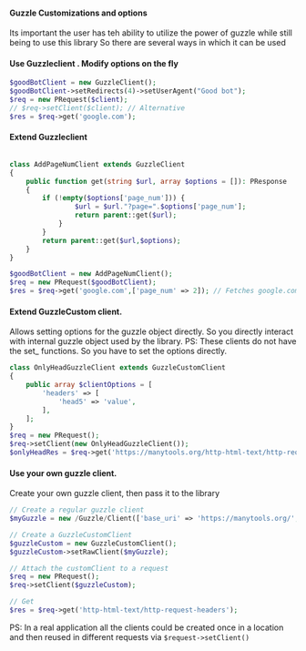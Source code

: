 #### Guzzle Customizations and options

Its important the user has teh ability to utilize the power of guzzle while still being to use this library
So there are several ways in which it can be used


#### Use Guzzleclient . Modify options on the fly
```php
$goodBotClient = new GuzzleClient();
$goodBotClient->setRedirects(4)->setUserAgent("Good bot");
$req = new PRequest($client);
// $req->setClient($client); // Alternative
$res = $req->get('google.com');
```

#### Extend Guzzleclient 

```php

class AddPageNumClient extends GuzzleClient
{
    public function get(string $url, array $options = []): PResponse
    {
        if (!empty($options['page_num'])) {
                $url = $url."?page=".$options['page_num']; 
                return parent::get($url);
            }
        } 
        return parent::get($url,$options);
    }
}

$goodBotClient = new AddPageNumClient();
$req = new PRequest($goodBotClient);
$res = $req->get('google.com',['page_num' => 2]); // Fetches google.com?page_num=2 
```
#### Extend GuzzleCustom client. 
Allows setting options for the guzzle object directly. So you directly interact with internal guzzle object used by the library. PS: These clients do not have the set_ functions. So you have to set the options directly.
```php
class OnlyHeadGuzzleClient extends GuzzleCustomClient
{
    public array $clientOptions = [
        'headers' => [
            'head5' => 'value',
        ],
    ];
}
$req = new PRequest();
$req->setClient(new OnlyHeadGuzzleClient());
$onlyHeadRes = $req->get('https://manytools.org/http-html-text/http-request-headers');
```


#### Use your own guzzle client.
Create your own guzzle client, then pass it to the library
```php
// Create a regular guzzle client
$myGuzzle = new /Guzzle/Client(['base_uri' => 'https://manytools.org/', 'headers' => ['User-Agent' => "raw guzzle"]]);

// Create a GuzzleCustomClient
$guzzleCustom = new GuzzleCustomClient();
$guzzleCustom->setRawClient($myGuzzle);

// Attach the customClient to a request
$req = new PRequest();
$req->setClient($guzzleCustom);

// Get
$res = $req->get('http-html-text/http-request-headers');
```
PS: In a real application all the clients could be created once in a location and then reused in different requests via `$request->setClient()`